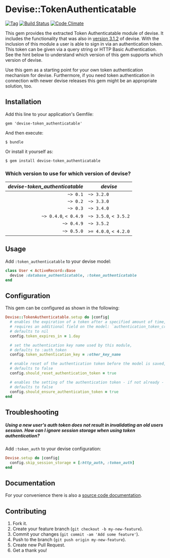 # Devise::TokenAuthenticatable

[![Tag](https://img.shields.io/github/tag/baschtl/devise-token_authenticatable.svg?style=flat-square)](https://github.com/baschtl/devise-token_authenticatable/releases) [![Build Status](https://img.shields.io/travis/baschtl/devise-token_authenticatable.svg?style=flat-square)](https://travis-ci.org/baschtl/devise-token_authenticatable) [![Code Climate](https://img.shields.io/codeclimate/github/baschtl/devise-token_authenticatable.svg?style=flat-square)](https://codeclimate.com/github/baschtl/devise-token_authenticatable)

This gem provides the extracted Token Authenticatable module of devise. It includes the functionality that was also in [version 3.1.2](https://github.com/plataformatec/devise/tree/v3.1.2) of devise. With the inclusion of this module a user is able to sign in via an authentication token. This token can be given via a query string or HTTP Basic Authentication. See the hint below to understand which version of this gem supports which version of devise.

Use this gem as a starting point for your own token authentication mechanism for devise. Furthermore, if you need token authentication in connection with newer devise releases this gem might be an appropriate solution, too.

## Installation

Add this line to your application's Gemfile:

    gem 'devise-token_authenticatable'

And then execute:

    $ bundle

Or install it yourself as:

    $ gem install devise-token_authenticatable

### Which version to use for which version of devise?

*devise-token_authenticatable*  | *devise*
-------------------------------:|---------
`~> 0.1`                        | `~> 3.2.0`
`~> 0.2`                        | `~> 3.3.0`
`~> 0.3`                        | `~> 3.4.0`
`~> 0.4.0`, `< 0.4.9`           | `~> 3.5.0`, `< 3.5.2`
`~> 0.4.9`                      | `~> 3.5.2`
`~> 0.5.0`                      | `>= 4.0.0`, `< 4.2.0`

## Usage

Add `:token_authenticatable` to your devise model:

```ruby
class User < ActiveRecord::Base
  devise :database_authenticatable, :token_authenticatable
end
```

## Configuration

This gem can be configured as shown in the following:

```ruby
Devise::TokenAuthenticatable.setup do |config|
  # enables the expiration of a token after a specified amount of time,
  # requires an additional field on the model: `authentication_token_created_at`
  # defaults to nil
  config.token_expires_in = 1.day

  # set the authentication key name used by this module,
  # defaults to :auth_token
  config.token_authentication_key = :other_key_name

  # enable reset of the authentication token before the model is saved,
  # defaults to false
  config.should_reset_authentication_token = true

  # enables the setting of the authentication token - if not already - before the model is saved,
  # defaults to false
  config.should_ensure_authentication_token = true
end
```

## Troubleshooting

##### Using a new user's auth token does not result in invalidating an old users session. How can I ignore session storage when using token authentication?

Add `:token_auth` to your devise configuration:

```ruby
Devise.setup do |config|
  config.skip_session_storage = [:http_auth, :token_auth]
end
```

## Documentation

For your convenience there is also a [source code documentation](http://rubydoc.info/github/baschtl/devise-token_authenticatable/master/frames).

## Contributing

1. Fork it.
2. Create your feature branch (`git checkout -b my-new-feature`).
3. Commit your changes (`git commit -am 'Add some feature'`).
4. Push to the branch (`git push origin my-new-feature`).
5. Create new Pull Request.
6. Get a thank you!
